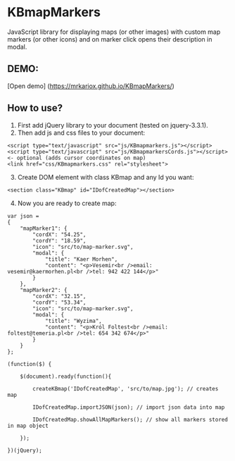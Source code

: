 # KBmapMarkers
JavaScript library for displaying maps (or other images) with custom map markers (or other icons) and on marker click opens their description in modal.

## DEMO:
[Open demo] (https://mrkariox.github.io/KBmapMarkers/)

## How to use?
1. First add jQuery library to your document (tested on jquery-3.3.1).
2. Then add js and css files to your document:
```
<script type="text/javascript" src="js/KBmapmarkers.js"></script>
<script type="text/javascript" src="js/KBmapmarkersCords.js"></script> <- optional (adds cursor coordinates on map)
<link href="css/KBmapmarkers.css" rel="stylesheet">
```
3. Create DOM element with class KBmap and any Id you want:
```
<section class="KBmap" id="IDofCreatedMap"></section>
```
4. Now you are ready to create map:
```
var json = 
{
	"mapMarker1": {
		"cordX": "54.25",
		"cordY": "18.59",
		"icon": "src/to/map-marker.svg",
		"modal": {
			"title": "Kaer Morhen",
			"content": "<p>Vesemir<br />email: vesemir@kaermorhen.pl<br />tel: 942 422 144</p>"
		}
	},
	"mapMarker2": {
		"cordX": "32.15",
		"cordY": "53.34",
		"icon": "src/to/map-marker.svg",
		"modal": {
			"title": "Wyzima",
			"content": "<p>Król Foltest<br />email: foltest@temeria.pl<br />tel: 654 342 674</p>"
		}
	}
};

(function($) {

	$(document).ready(function(){ 

		createKBmap('IDofCreatedMap', 'src/to/map.jpg'); // creates map

		IDofCreatedMap.importJSON(json); // import json data into map
		
		IDofCreatedMap.showAllMapMarkers(); // show all markers stored in map object

	});

})(jQuery);
```